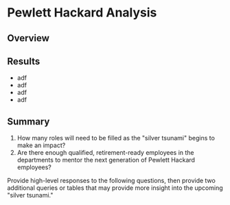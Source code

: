 # Pewlett Hackard Analysis

## Overview

## Results

* adf
* adf
* adf
* adf

## Summary

1. How many roles will need to be filled as the "silver tsunami" begins to make an impact?
2. Are there enough qualified, retirement-ready employees in the departments to mentor the next generation of Pewlett Hackard employees?


Provide high-level responses to the following questions, then provide two additional queries or tables that may provide more insight into the upcoming "silver tsunami."



